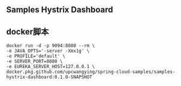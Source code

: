 ## Samples Hystrix Dashboard

## docker脚本

```docker
docker run -d -p 9094:8080 --rm \
-e JAVA_OPTS='-server -Xmx1g' \
-e PROFILE='default' \
-e SERVER_PORT=8080 \
-e EUREKA_SERVER_HOST=127.0.0.1 \
docker.pkg.github.com/upcwangying/spring-cloud-samples/samples-hystrix-dashboard:0.1.0-SNAPSHOT
```
